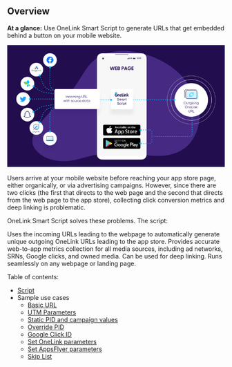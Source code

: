 ## Overview
**At a glance:** Use OneLink Smart Script to generate URLs that get embedded behind a button on your mobile website.

![smart_script_flow](./images/Smart_Script_flow.png "OneLink Smart Script flow")

Users arrive at your mobile website before reaching your app store page, either organically, or via advertising campaigns. However, since there are two clicks (the first that directs to the web page and the second that directs from the web page to the app store), collecting click conversion metrics and deep linking is problematic. 

OneLink Smart Script solves these problems. The script:

Uses the incoming URLs leading to the webpage to automatically generate unique outgoing OneLink URLs leading to the app store. 
Provides accurate web-to-app metrics collection for all media sources, including ad networks, SRNs, Google clicks, and owned media. 
Can be used for deep linking. 
Runs seamlessly on any webpage or landing page.

Table of contents: 
- [Script](scripts/onelink-smart-script.js)
- Sample use cases
  - [Basic URL](https://appsflyersdk.github.io/appsflyer-onelink-smart-script/v1/examples/basic_url.html?af_c=gogo&af_pid=email)
  - [UTM Parameters](https://appsflyersdk.github.io/appsflyer-onelink-smart-script/v1/examples/utm_params.html?utm_source=email&utm_campaign=summer_sale)
  - [Static PID and campaign values](https://appsflyersdk.github.io/appsflyer-onelink-smart-script/v1/examples/static_val.html?af_not_c=gogo&af_not_pid=email) 
  - [Override PID](https://appsflyersdk.github.io/appsflyer-onelink-smart-script/v1/examples/override_pid.html?af_pid=twitter&af_c=big_social)
  - [Google Click ID](https://appsflyersdk.github.io/appsflyer-onelink-smart-script/v1/examples/gclid.html?af_pid=sms&af_c=candles&gclid=1a2b3c)
  - [Set OneLink parameters](https://appsflyersdk.github.io/appsflyer-onelink-smart-script/v1/examples/setters.html?af_c=gogo&af_pid=email)
  - [Set AppsFlyer parameters](https://appsflyersdk.github.io/appsflyer-onelink-smart-script/v1/examples/set_af_params.html?af_c=gogo&af_pid=email&partner_name=bigagency)
  - [Skip List](https://appsflyersdk.github.io/appsflyer-onelink-smart-script/v1/examples/skip_list.html?original_campaign=origcamp&original_pid=origpid)
